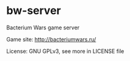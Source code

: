 # bw-server
Bacterium Wars game server

Game site: http://bacteriumwars.ru/

License: GNU GPLv3, see more in LICENSE file
